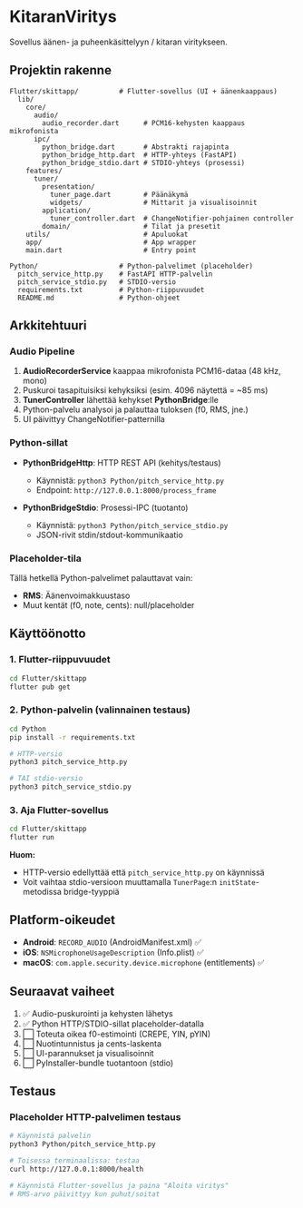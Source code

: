 # KitaranViritys

Sovellus äänen- ja puheenkäsittelyyn / kitaran viritykseen.

## Projektin rakenne

```
Flutter/skittapp/          # Flutter-sovellus (UI + äänenkaappaus)
  lib/
    core/
      audio/
        audio_recorder.dart      # PCM16-kehysten kaappaus mikrofonista
      ipc/
        python_bridge.dart       # Abstrakti rajapinta
        python_bridge_http.dart  # HTTP-yhteys (FastAPI)
        python_bridge_stdio.dart # STDIO-yhteys (prosessi)
    features/
      tuner/
        presentation/
          tuner_page.dart        # Päänäkymä
          widgets/               # Mittarit ja visualisoinnit
        application/
          tuner_controller.dart  # ChangeNotifier-pohjainen controller
        domain/                  # Tilat ja presetit
    utils/                       # Apuluokat
    app/                         # App wrapper
    main.dart                    # Entry point

Python/                    # Python-palvelimet (placeholder)
  pitch_service_http.py    # FastAPI HTTP-palvelin
  pitch_service_stdio.py   # STDIO-versio
  requirements.txt         # Python-riippuvuudet
  README.md                # Python-ohjeet
```

## Arkkitehtuuri

### Audio Pipeline

1. **AudioRecorderService** kaappaa mikrofonista PCM16-dataa (48 kHz, mono)
2. Puskuroi tasapituisiksi kehyksiksi (esim. 4096 näytettä = ~85 ms)
3. **TunerController** lähettää kehykset **PythonBridge**:lle
4. Python-palvelu analysoi ja palauttaa tuloksen (f0, RMS, jne.)
5. UI päivittyy ChangeNotifier-patternilla

### Python-sillat

- **PythonBridgeHttp**: HTTP REST API (kehitys/testaus)
  - Käynnistä: `python3 Python/pitch_service_http.py`
  - Endpoint: `http://127.0.0.1:8000/process_frame`

- **PythonBridgeStdio**: Prosessi-IPC (tuotanto)
  - Käynnistä: `python3 Python/pitch_service_stdio.py`
  - JSON-rivit stdin/stdout-kommunikaatio

### Placeholder-tila

Tällä hetkellä Python-palvelimet palauttavat vain:
- **RMS**: Äänenvoimakkuustaso
- Muut kentät (f0, note, cents): null/placeholder

## Käyttöönotto

### 1. Flutter-riippuvuudet

```bash
cd Flutter/skittapp
flutter pub get
```

### 2. Python-palvelin (valinnainen testaus)

```bash
cd Python
pip install -r requirements.txt

# HTTP-versio
python3 pitch_service_http.py

# TAI stdio-versio
python3 pitch_service_stdio.py
```

### 3. Aja Flutter-sovellus

```bash
cd Flutter/skittapp
flutter run
```

**Huom:** 
- HTTP-versio edellyttää että `pitch_service_http.py` on käynnissä
- Voit vaihtaa stdio-versioon muuttamalla `TunerPage`:n `initState`-metodissa bridge-tyyppiä

## Platform-oikeudet

- **Android**: `RECORD_AUDIO` (AndroidManifest.xml) ✅
- **iOS**: `NSMicrophoneUsageDescription` (Info.plist) ✅
- **macOS**: `com.apple.security.device.microphone` (entitlements) ✅

## Seuraavat vaiheet

1. ✅ Audio-puskurointi ja kehysten lähetys
2. ✅ Python HTTP/STDIO-sillat placeholder-datalla
3. ⬜ Toteuta oikea f0-estimointi (CREPE, YIN, pYIN)
4. ⬜ Nuotintunnistus ja cents-laskenta
5. ⬜ UI-parannukset ja visualisoinnit
6. ⬜ PyInstaller-bundle tuotantoon (stdio)

## Testaus

### Placeholder HTTP-palvelimen testaus

```bash
# Käynnistä palvelin
python3 Python/pitch_service_http.py

# Toisessa terminaalissa: testaa
curl http://127.0.0.1:8000/health

# Käynnistä Flutter-sovellus ja paina "Aloita viritys"
# RMS-arvo päivittyy kun puhut/soitat
```


